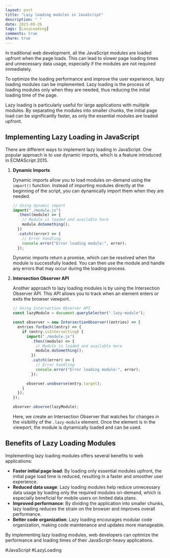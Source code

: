 ```yaml
---
layout: post
title: "Lazy loading modules in JavaScript"
description: " "
date: 2023-09-26
tags: [LazyLoading]
comments: true
share: true
---
```


In traditional web development, all the JavaScript modules are loaded upfront when the page loads. This can lead to slower page loading times and unnecessary data usage, especially if the modules are not required immediately.

To optimize the loading performance and improve the user experience, lazy loading modules can be implemented. Lazy loading is the process of loading modules only when they are needed, thus reducing the initial loading time of the page.

Lazy loading is particularly useful for large applications with multiple modules. By separating the modules into smaller chunks, the initial page load can be significantly faster, as only the essential modules are loaded upfront.

## Implementing Lazy Loading in JavaScript

There are different ways to implement lazy loading in JavaScript. One popular approach is to use dynamic imports, which is a feature introduced in ECMAScript 2015.

1. **Dynamic Imports**

   Dynamic imports allow you to load modules on-demand using the `import()` function. Instead of importing modules directly at the beginning of the script, you can dynamically import them when they are needed.

   ```javascript
   // Using dynamic import
   import("./module.js")
     .then((module) => {
       // Module is loaded and available here
       module.doSomething();
     })
     .catch((error) => {
       // Error handling
       console.error("Error loading module:", error);
     });
   ```

   Dynamic imports return a promise, which can be resolved when the module is successfully loaded. You can then use the module and handle any errors that may occur during the loading process.

2. **Intersection Observer API**

   Another approach to lazy loading modules is by using the Intersection Observer API. This API allows you to track when an element enters or exits the browser viewport.

   ```javascript
   // Using Intersection Observer API
   const lazyModule = document.querySelector(".lazy-module");

   const observer = new IntersectionObserver((entries) => {
     entries.forEach((entry) => {
       if (entry.isIntersecting) {
         import("./module.js")
           .then((module) => {
             // Module is loaded and available here
             module.doSomething();
           })
           .catch((error) => {
             // Error handling
             console.error("Error loading module:", error);
           });

         observer.unobserve(entry.target);
       }
     });
   });

   observer.observe(lazyModule);
   ```

   Here, we create an Intersection Observer that watches for changes in the visibility of the `.lazy-module` element. Once the element is in the viewport, the module is dynamically loaded and can be used.

## Benefits of Lazy Loading Modules

Implementing lazy loading modules offers several benefits to web applications:

- **Faster initial page load**: By loading only essential modules upfront, the initial page load time is reduced, resulting in a faster and smoother user experience.
- **Reduced data usage**: Lazy loading modules help reduce unnecessary data usage by loading only the required modules on-demand, which is especially beneficial for mobile users on limited data plans.
- **Improved performance**: By dividing the application into smaller chunks, lazy loading reduces the strain on the browser and improves overall performance.
- **Better code organization**: Lazy loading encourages modular code organization, making code maintenance and updates more manageable.

By implementing lazy loading modules, web developers can optimize the performance and loading times of their JavaScript-heavy applications.

#JavaScript #LazyLoading